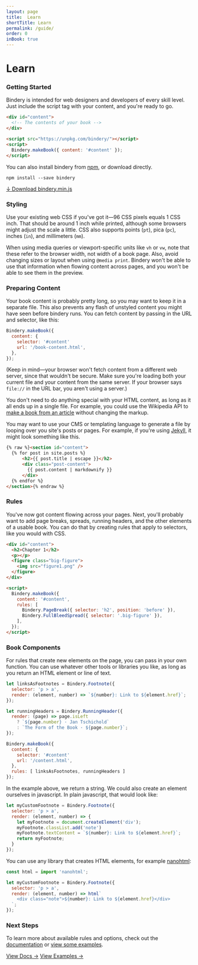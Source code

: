 ```yaml
---
layout: page
title:  Learn
shortTitle: Learn
permalink: /guide/
order: 0
inBook: true
---
```


# Learn

### Getting Started

Bindery is intended for web designers and developers of every skill level. Just
include the script tag with your content, and you're ready to go.

```html
<div id="content">
  <!-- The contents of your book -->
</div>

<script src="https://unpkg.com/bindery/"></script>
<script>
  Bindery.makeBook({ content: '#content' });
</script>
```

You can also install bindery from [npm](https://www.npmjs.com/package/bindery), or download directly.


```
npm install --save bindery
```

<div>
  <a href="https://unpkg.com/bindery/dist/bindery.min.js" class="btn" download>
    ↓ Download bindery.min.js
  </a>
</div>


### Styling

Use your existing web CSS if you've got it—96 CSS pixels equals 1 CSS inch. That should be around 1 inch while printed, although some browsers might adjust the scale a little. CSS also supports points (`pt`), pica (`pc`), inches (`in`), and millimeters (`mm`).

When using media queries or viewport-specific units like `vh` or `vw`, note that
these refer to the browser width, not width of a book page. Also, avoid
changing sizes or layout when using `@media print`. Bindery won't be able
to use that information when flowing content across pages, and you won't be able to see them in the preview.

### Preparing Content

Your book content is probably pretty long, so you may want to keep it in a separate
file. This also prevents any flash of unstyled content
you might have seen before bindery runs. You can fetch content by
passing in the URL and selector, like this:

```js
Bindery.makeBook({
  content: {
    selector: '#content'
    url: '/book-content.html',
  },
});
```

(Keep in mind—your browser won't fetch content from a different web server, since that wouldn't be secure. Make sure you're loading both your current file and your content from the same server. If your browser says `file://` in the URL bar, you aren't using a server.)

You don't need to do anything special with your HTML content, as long
as it all ends up in a single file. For example, you could use the Wikipedia
API to [make a book from an article](/bindery/examples/6_wikipedia/) without changing the markup.

You may want to use your CMS or templating language
to generate a file by looping over you site's posts or pages.
For example, if you're using [Jekyll](https://jekyllrb.com/),
it might look something like this.

```html
{% raw %}<section id="content">
  {% for post in site.posts %}
      <h2>{{ post.title | escape }}</h2>
      <div class="post-content">
        {{ post.content | markdownify }}
      </div>
  {% endfor %}
</section>{% endraw %}
```


### Rules

You've now got content flowing across your pages. Next, you'll probably want
to add page breaks, spreads, running headers, and the other elements of a usable book.
You can do that by creating rules
that apply to selectors, like you would with CSS.

```html
<div id="content">
  <h2>Chapter 1</h2>
  <p></p>
  <figure class="big-figure">
    <img src="figure1.png" />
  </figure>
</div>

<script>
  Bindery.makeBook({
    content: '#content',
    rules: [
      Bindery.PageBreak({ selector: 'h2', position: 'before' }),
      Bindery.FullBleedSpread({ selector: '.big-figure' }),
    ],
  });
</script>
```

### Book Components

For rules that create new elements on the page, you can
pass in your own function. You can use whatever other tools or
libraries you like, as long as you return
an HTML element or line of text.


```js
let linksAsFootnotes = Bindery.Footnote({
  selector: 'p > a',
  render: (element, number) => `${number}: Link to ${element.href}`;
});

let runningHeaders = Bindery.RunningHeader({
  render: (page) => page.isLeft
    ? `${page.number} · Jan Tschichold`
    : `The Form of the Book · ${page.number}`;
});

Bindery.makeBook({
  content: {
    selector: '#content'
    url: '/content.html',
  },
  rules: [ linksAsFootnotes, runningHeaders ]
});
```

In the example above, we return a string. We could also create an
element ourselves in javascript. In plain javascript, that would look like:

```js
let myCustomFootnote = Bindery.Footnote({
  selector: 'p > a',
  render: (element, number) => {
    let myFootnote = document.createElement('div');
    myFootnote.classList.add('note')
    myFootnote.textContent = `${number}: Link to ${element.href}`;
    return myFootnote;
  }
});
```

You can use any library that creates HTML elements,
for example [nanohtml](https://github.com/choojs/nanohtml):

```js
const html = import 'nanohtml';

let myCustomFootnote = Bindery.Footnote({
  selector: 'p > a',
  render: (element, number) => html`
    <div class="note">${number}: Link to ${element.href}</div>
  `;
});
```



### Next Steps

To learn more about available rules and options, check out the [documentation](/bindery/docs)
or [view some examples](/bindery/examples).

<div class="home-btns">
  <a class="btn" href="/bindery/docs" class="btn">View Docs →</a>
  <a class="btn" href="/bindery/examples" class="btn">View Examples →</a>
</div>
